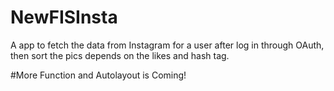 # NewFISInsta
A app to fetch the data from Instagram for a user after log in through OAuth, then sort the pics depends on the likes and hash tag.

#More Function and Autolayout is Coming!
